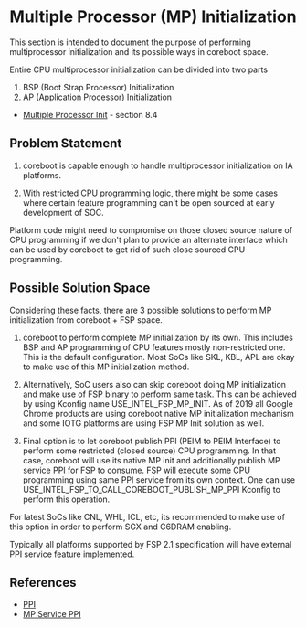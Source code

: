 # Multiple Processor (MP) Initialization

This section is intended to document the purpose of performing multiprocessor
initialization and its possible ways in coreboot space.

Entire CPU multiprocessor initialization can be divided into two parts
1. BSP (Boot Strap Processor) Initialization
2. AP (Application Processor) Initialization

* [Multiple Processor Init](https://www.intel.com/content/dam/www/public/us/en/documents/manuals/64-ia-32-architectures-software-developer-vol-3a-part-1-manual.pdf) - section 8.4

## Problem Statement

1. coreboot is capable enough to handle multiprocessor initialization on
IA platforms.

2. With restricted CPU programming logic, there might be some cases where
certain feature programming can't be open sourced at early development of SOC.

Platform code might need to compromise on those closed source nature of CPU
programming if we don't plan to provide an alternate interface which can be
used by coreboot to get rid of such close sourced CPU programming.

## Possible Solution Space

Considering these facts, there are 3 possible solutions to perform MP
initialization from coreboot + FSP space.

1. coreboot to perform complete MP initialization by its own. This includes
BSP and AP programming of CPU features mostly non-restricted one. This is
the default configuration. Most SoCs like SKL, KBL, APL are okay to make use
of this MP initialization method.

2. Alternatively, SoC users also can skip coreboot doing MP initialization
and make use of FSP binary to perform same task. This can be achieved by using
Kconfig name USE_INTEL_FSP_MP_INIT. As of 2019 all Google Chrome products are
using coreboot native MP initialization mechanism and some IOTG platforms
are using FSP MP Init solution as well.

3. Final option is to let coreboot publish PPI (PEIM to PEIM Interface) to
perform some restricted (closed source) CPU programming. In that case,
coreboot will use its native MP init and additionally publish MP service PPI
for FSP to consume. FSP will execute some CPU programming using same PPI
service from its own context. One can use
USE_INTEL_FSP_TO_CALL_COREBOOT_PUBLISH_MP_PPI Kconfig to perform this
operation.

For latest SoCs like CNL, WHL, ICL, etc, its recommended to make use of this
option in order to perform SGX and C6DRAM enabling.

Typically all platforms supported by FSP 2.1 specification will have
external PPI service feature implemented.

## References
- [PPI](../fsp/ppi/ppi.md)
- [MP Service PPI](../fsp/ppi/mp_service_ppi.md)
